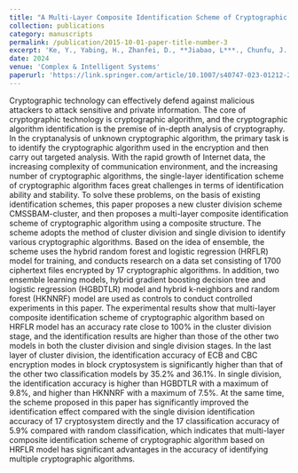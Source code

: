 ```yaml
---
title: "A Multi-Layer Composite Identification Scheme of Cryptographic Algorithm Based on Hybrid Random Forest and Logistic Regression Model"
collection: publications
category: manuscripts
permalink: /publication/2015-10-01-paper-title-number-3
excerpt: 'Ke, Y., Yabing, H., Zhanfei, D., **Jiabao, L***., Chunfu, J.'
date: 2024
venue: 'Complex & Intelligent Systems'
paperurl: 'https://link.springer.com/article/10.1007/s40747-023-01212-2'
---
```


Cryptographic technology can effectively defend against malicious attackers to attack sensitive and private information. The core of cryptographic technology is cryptographic algorithm, and the cryptographic algorithm identification is the premise of in-depth analysis of cryptography. In the cryptanalysis of unknown cryptographic algorithm, the primary task is to identify the cryptographic algorithm used in the encryption and then carry out targeted analysis. With the rapid growth of Internet data, the increasing complexity of communication environment, and the increasing number of cryptographic algorithms, the single-layer identification scheme of cryptographic algorithm faces great challenges in terms of identification ability and stability. To solve these problems, on the basis of existing identification schemes, this paper proposes a new cluster division scheme CMSSBAM-cluster, and then proposes a multi-layer composite identification scheme of cryptographic algorithm using a composite structure. The scheme adopts the method of cluster division and single division to identify various cryptographic algorithms. Based on the idea of ensemble, the scheme uses the hybrid random forest and logistic regression (HRFLR) model for training, and conducts research on a data set consisting of 1700 ciphertext files encrypted by 17 cryptographic algorithms. In addition, two ensemble learning models, hybrid gradient boosting decision tree and logistic regression (HGBDTLR) model and hybrid k-neighbors and random forest (HKNNRF) model are used as controls to conduct controlled experiments in this paper. The experimental results show that multi-layer composite identification scheme of cryptographic algorithm based on HRFLR model has an accuracy rate close to 100% in the cluster division stage, and the identification results are higher than those of the other two models in both the cluster division and single division stages. In the last layer of cluster division, the identification accuracy of ECB and CBC encryption modes in block cryptosystem is significantly higher than that of the other two classification models by 35.2% and 36.1%. In single division, the identification accuracy is higher than HGBDTLR with a maximum of 9.8%, and higher than HKNNRF with a maximum of 7.5%. At the same time, the scheme proposed in this paper has significantly improved the identification effect compared with the single division identification accuracy of 17 cryptosystem directly and the 17 classification accuracy of 5.9% compared with random classification, which indicates that multi-layer composite identification scheme of cryptographic algorithm based on HRFLR model has significant advantages in the accuracy of identifying multiple cryptographic algorithms.
